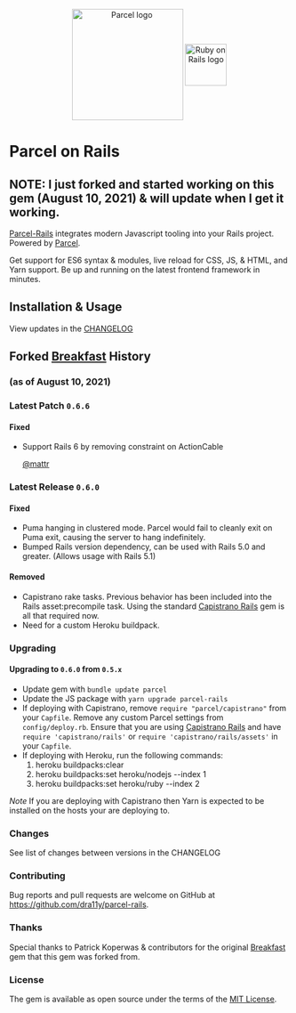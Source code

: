 <p align="center">
  <img alt="Parcel logo" src="https://parceljs.org/assets/parcel-og.png" height="200" style="vertical-align: middle" />
  <img alt="Ruby on Rails logo" src="https://upload.wikimedia.org/wikipedia/commons/thumb/6/62/Ruby_On_Rails_Logo.svg/1200px-Ruby_On_Rails_Logo.svg.png" height="75" style="vertical-align: middle" />
</p>

# Parcel on Rails

## NOTE: I just forked and started working on this gem (August 10, 2021) & will update when I get it working.

[Parcel-Rails](https://github.com/dra11y/parcel-rails) integrates modern Javascript
tooling into your Rails project. Powered by [Parcel](https://parceljs.org).

Get support for ES6 syntax & modules, live reload for CSS, JS, & HTML, and Yarn
support. Be up and running on the latest frontend framework in minutes.

## Installation & Usage

View updates in the [CHANGELOG](https://github.com/dra11y/parcel-rails/blob/master/CHANGELOG.md)

## Forked [Breakfast](http://breakfast.devlocker.io) History

### (as of August 10, 2021)

### Latest Patch `0.6.6`

#### Fixed

- Support Rails 6 by removing constraint on ActionCable

  [@mattr](https://github.com/devlocker/parcel/pull/32)

### Latest Release `0.6.0`

#### Fixed

- Puma hanging in clustered mode. Parcel would fail to cleanly exit on Puma
  exit, causing the server to hang indefinitely.
- Bumped Rails version dependency, can be used with Rails 5.0 and greater.
  (Allows usage with Rails 5.1)

#### Removed

- Capistrano rake tasks. Previous behavior has been included into the Rails
  asset:precompile task. Using the standard [Capistrano Rails](https://github.com/capistrano/rails)
  gem is all that required now.
- Need for a custom Heroku buildpack.

### Upgrading

#### Upgrading to `0.6.0` from `0.5.x`

- Update gem with `bundle update parcel`
- Update the JS package with `yarn upgrade parcel-rails`
- If deploying with Capistrano, remove `require "parcel/capistrano"` from
  your `Capfile`. Remove any custom Parcel settings from `config/deploy.rb`.
  Ensure that you are using [Capistrano Rails](https://github.com/capistrano/rails)
  and have `require 'capistrano/rails'` or `require 'capistrano/rails/assets'`
  in your `Capfile`.
- If deploying with Heroku, run the following commands:
  1.  heroku buildpacks:clear
  2.  heroku buildpacks:set heroku/nodejs --index 1
  3.  heroku buildpacks:set heroku/ruby --index 2

_Note_ If you are deploying with Capistrano then Yarn is expected to be
installed on the hosts your are deploying to.

### Changes

See list of changes between versions in the CHANGELOG

### Contributing

Bug reports and pull requests are welcome on GitHub at
https://github.com/dra11y/parcel-rails.

### Thanks

Special thanks to Patrick Koperwas & contributors for the original
[Breakfast](http://breakfast.devlocker.io) gem that this
gem was forked from.

### License

The gem is available as open source under the terms of the [MIT
License](http://opensource.org/licenses/MIT).
